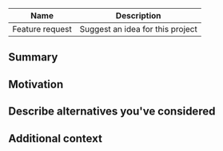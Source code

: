 | Name            | Description                      |
| --------------- | -------------------------------- |
| Feature request | Suggest an idea for this project |

<!--

Have you read the Canvas Medical Code of Conduct? By filing an Issue, you are expected to comply with it, including treating everyone with respect: [Code of Conduct](https://github.com/canvas-medical/open-source-sdk/blob/main/CODE_OF_CONDUCT.md)

---

If you're convinced that none of these options are appropriate for the feature you want, please explain why that's the case by completely filling out the issue template below.

Also note that the Canvas Medical team has finite resources so it's unlikely that we'll work on feature requests immediately. If we're interested in a particular feature however, we'll follow up and ask you to submit an RFC to talk about it in more detail.

-->

## Summary

<!-- One paragraph explanation of the feature. -->

## Motivation

<!-- Why are we doing this? What use cases does it support? What is the expected outcome? -->

## Describe alternatives you've considered

<!-- A clear and concise description of the alternative solutions you've considered. Please explain why Canvas existing functionality isn't suitable for this feature. -->

## Additional context

<!-- Add any other context or screenshots about the feature request here. -->
